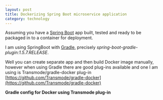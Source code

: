```yaml
---
layout: post
title: Dockerizing Spring Boot microservice application
category: technology
---
```


Assuming you have a [Spring Boot](https://projects.spring.io/spring-boot/) app built, tested and ready to be packaged in to a container for deployment.

I am using SpringBoot with [Gradle](https://gradle.org/), precisely *spring-boot-gradle-plugin:1.5.7.RELEASE*.

Well you can create separate app and then build Docker image manually, however when using Gradle there are good plug-ins available and one I am using is Transmode/gradle-docker plug-in [https://github.com/Transmode/gradle-docker](https://github.com/Transmode/gradle-docker)

**Gradle config for Docker using Transmode plug-in**